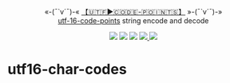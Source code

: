 <p align="center">
«-(¯`v´¯)-« <a href="https://www.npmjs.com/package/utf16-char-codes">【🇺​🇹​🇫​►🇨​🇴​🇩​🇪​-🇵​🇴​🇮​🇳​🇹​🇸​】</a> »-(¯`v´¯)-»
<br /><a href="https://en.wikipedia.org/wiki/UTF-16">utf-16-code-points</a> string encode and decode
</p>
<p align="center">
<a href="https://travis-ci.org/Amourspirit/node-utf16-char-codes"><img src="https://travis-ci.org/Amourspirit/node-utf16-char-codes.svg?branch=master" /></a>
<a href="https://snyk.io/test/github/Amourspirit/node-utf16-char-codes?targetFile=package.json"><img src="https://snyk.io/test/github/Amourspirit/node-utf16-char-codes/badge.svg?targetFile=package.json" /></a> <img src="https://img.shields.io/github/package-json/v/Amourspirit/node-utf16-char-codes.svg" />
<img src="https://img.shields.io/github/license/Amourspirit/node-utf16-char-codes.svg" /><a href="http://github.com/badges/stability-badges"> <img src="http://badges.github.io/stability-badges/dist/experimental.svg" /></a>
</p>

# utf16-char-codes
